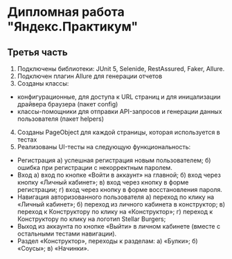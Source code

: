 # Дипломная работа "Яндекс.Практикум"
## Третья часть

1. Подключены библиотеки: JUnit 5, Selenide, RestAssured, Faker, Allure.
2. Подключен плагин Allure для генерации отчетов
3. Созданы классы: 
- конфигурационные, для доступа к URL страниц и для иницализации драйвера браузера (пакет config)
- классы-помощники для отправки API-запросов и генерации данных пользователя (пакет helpers)
4. Созданы PageObject для каждой страницы, которая используется в тестах
5. Реализованы UI-тесты на следующую функциональность:
- Регистрация 
а) успешная регистрация новым пользователем;
б) ошибка при регистрации с некорректным паролем.
- Вход
а) вход по кнопке «Войти в аккаунт» на главной;
б) вход через кнопку «Личный кабинет»;
в) вход через кнопку в форме регистрации;
г) вход через кнопку в форме восстановления пароля.
- Навигация авторизованного пользователя
а) переход по клику на «Личный кабинет»;
б) переход из личного кабинета в конструктор;
в) переход к Конструктору по клику на «Конструктор»;
г) переход к Конструктору по клику на логотип Stellar Burgers;
- Выход из аккаунта по кнопке «Выйти» в личном кабинете (вместе с остальными тестами навигации).
- Раздел «Конструктор», переходы к разделам:
а) «Булки»;
б) «Соусы»;
в) «Начинки».
